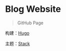 # Blog Website

> GitHub Page

构建：[Hugo](https://gohugo.io)

主题：[Stack](https://github.com/CaiJimmy/hugo-theme-stack)
